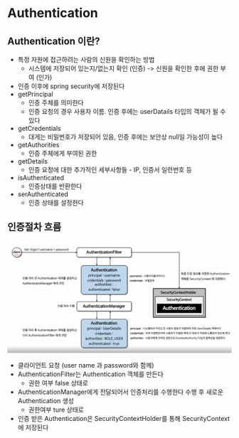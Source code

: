 # Authentication

## Authentication 이란?

* 특정 자원에 접근하려는 사람의 신원을 확인하는 방법
  * 시스템에 저장되어 있는지/없는지 확인 (인증) -> 신원을 확인한 후에 권한 부여 (인가)
* 인증 이후에 spring security에 저장된다
* getPrincipal
  * 인증 주체를 의미한다
  * 인증 요청의 경우 사용자 이름. 인증 후에는 userDatails 타입의 객체가 될 수 있다
* getCredentials
  * 대게는 비밀번호가 저장되어 있음, 인증 후에는 보안상 null일 가능성이 높다
* getAuthorities
  * 인증 주체에게 부여된 권한
* getDetails
  * 인증 요청에 대한 추가적인 세부사항들 - IP, 인증서 일련번호 등
* isAuthenticated
  * 인증상태를 반환한다
* serAuthenticated
  * 인증 상태를 설정한다

## 인증절차 흐름

![](../.gitbook/assets/image-20240610180507117.png)

* 클라이언트 요청 (user name 과 password와 함께)
* AuthenticationFilter는 Authentication 객체를 만든다
  * 권한 여부 false 상태로
* AuthenticationManager에게 전달되어서 인증처리를 수행한다 수행 후 새로운 Authentication 생성
  * 권한여부 ture 상태로
* 인증 받은 Authentication은 SecurityContextHolder를 통해 SecurityContext에 저장된다
